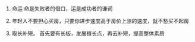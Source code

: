 1. 命运
  命是失败者的借口，运是成功者的谦词
  
2. 年轻人不要担心买房，只要你进步速度高于房价上涨的速度，就不愁买不起房

3. 取长补短。
  首先要有长板，发展擅长点，再去补短，提高整体素质
